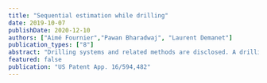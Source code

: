 ```yaml
---
title: "Sequential estimation while drilling"
date: 2019-10-07
publishDate: 2020-12-10
authors: ["Aimé Fournier","Pawan Bharadwaj", "Laurent Demanet"]
publication_types: ["8"]
abstract: "Drilling systems and related methods are disclosed. A drilling system may include a drill bit positioned at an end of a drill string, and one or more sources and receivers positioned on the drill string behind the drill bit. The sources may be configured to emit signals into a medium surrounding a borehole in which the drill string extends, and the signals may cause a response in the medium at one or more predetermined positions ahead of the drill bit, and response signals may be measured by the one or more receivers. A processor may use the measured response signals to iteratively update an estimate of a property of the medium at the predetermined position, which in some embodiments, may be done using a sequential estimation process, as the drill string is advanced into the medium." 
featured: false
publication: "US Patent App. 16/594,482"
---
```




